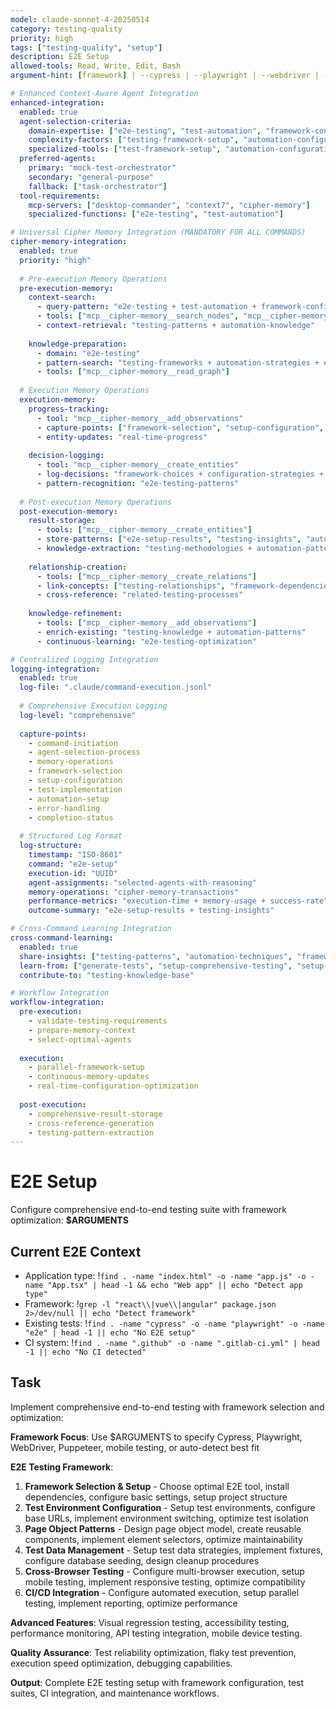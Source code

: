 ```yaml
---
model: claude-sonnet-4-20250514
category: testing-quality
priority: high
tags: ["testing-quality", "setup"]
description: E2E Setup
allowed-tools: Read, Write, Edit, Bash
argument-hint: [framework] | --cypress | --playwright | --webdriver | --puppeteer | --mobile

# Enhanced Context-Aware Agent Integration
enhanced-integration:
  enabled: true
  agent-selection-criteria:
    domain-expertise: ["e2e-testing", "test-automation", "framework-configuration"]
    complexity-factors: ["testing-framework-setup", "automation-configuration", "cross-browser-testing"]
    specialized-tools: ["test-framework-setup", "automation-configuration", "testing-optimization"]
  preferred-agents:
    primary: "mock-test-orchestrator"
    secondary: "general-purpose"
    fallback: ["task-orchestrator"]
  tool-requirements:
    mcp-servers: ["desktop-commander", "context7", "cipher-memory"]
    specialized-functions: ["e2e-testing", "test-automation"]

# Universal Cipher Memory Integration (MANDATORY FOR ALL COMMANDS)
cipher-memory-integration:
  enabled: true
  priority: "high"
  
  # Pre-execution Memory Operations
  pre-execution-memory:
    context-search:
      - query-pattern: "e2e-testing + test-automation + framework-configuration"
      - tools: ["mcp__cipher-memory__search_nodes", "mcp__cipher-memory__open_nodes"]
      - context-retrieval: "testing-patterns + automation-knowledge"
    
    knowledge-preparation:
      - domain: "e2e-testing"
      - pattern-search: "testing-frameworks + automation-strategies + e2e-patterns"
      - tools: ["mcp__cipher-memory__read_graph"]
  
  # Execution Memory Operations
  execution-memory:
    progress-tracking:
      - tool: "mcp__cipher-memory__add_observations"
      - capture-points: ["framework-selection", "setup-configuration", "test-implementation"]
      - entity-updates: "real-time-progress"
    
    decision-logging:
      - tool: "mcp__cipher-memory__create_entities"
      - log-decisions: "framework-choices + configuration-strategies + testing-approaches"
      - pattern-recognition: "e2e-testing-patterns"
  
  # Post-execution Memory Operations
  post-execution-memory:
    result-storage:
      - tools: ["mcp__cipher-memory__create_entities"]
      - store-patterns: ["e2e-setup-results", "testing-insights", "automation-techniques"]
      - knowledge-extraction: "testing-methodologies + automation-patterns"
    
    relationship-creation:
      - tools: ["mcp__cipher-memory__create_relations"]
      - link-concepts: ["testing-relationships", "framework-dependencies", "automation-connections"]
      - cross-reference: "related-testing-processes"
    
    knowledge-refinement:
      - tools: ["mcp__cipher-memory__add_observations"]
      - enrich-existing: "testing-knowledge + automation-patterns"
      - continuous-learning: "e2e-testing-optimization"

# Centralized Logging Integration
logging-integration:
  enabled: true
  log-file: ".claude/command-execution.jsonl"
  
  # Comprehensive Execution Logging
  log-level: "comprehensive"
  
  capture-points:
    - command-initiation
    - agent-selection-process
    - memory-operations
    - framework-selection
    - setup-configuration
    - test-implementation
    - automation-setup
    - error-handling
    - completion-status
  
  # Structured Log Format
  log-structure:
    timestamp: "ISO-8601"
    command: "e2e-setup"
    execution-id: "UUID"
    agent-assignments: "selected-agents-with-reasoning"
    memory-operations: "cipher-memory-transactions"
    performance-metrics: "execution-time + memory-usage + success-rate"
    outcome-summary: "e2e-setup-results + testing-insights"

# Cross-Command Learning Integration
cross-command-learning:
  enabled: true
  share-insights: ["testing-patterns", "automation-techniques", "framework-configuration-methods"]
  learn-from: ["generate-tests", "setup-comprehensive-testing", "setup-visual-testing"]
  contribute-to: "testing-knowledge-base"

# Workflow Integration
workflow-integration:
  pre-execution:
    - validate-testing-requirements
    - prepare-memory-context
    - select-optimal-agents
  
  execution:
    - parallel-framework-setup
    - continuous-memory-updates
    - real-time-configuration-optimization
  
  post-execution:
    - comprehensive-result-storage
    - cross-reference-generation
    - testing-pattern-extraction
---
```


# E2E Setup

Configure comprehensive end-to-end testing suite with framework optimization: **$ARGUMENTS**

## Current E2E Context

- Application type: !`find . -name "index.html" -o -name "app.js" -o -name "App.tsx" | head -1 && echo "Web app" || echo "Detect app type"`
- Framework: !`grep -l "react\\|vue\\|angular" package.json 2>/dev/null || echo "Detect framework"`
- Existing tests: !`find . -name "cypress" -o -name "playwright" -o -name "e2e" | head -1 || echo "No E2E setup"`
- CI system: !`find . -name ".github" -o -name ".gitlab-ci.yml" | head -1 || echo "No CI detected"`

## Task

Implement comprehensive end-to-end testing with framework selection and optimization:

**Framework Focus**: Use $ARGUMENTS to specify Cypress, Playwright, WebDriver, Puppeteer, mobile testing, or auto-detect best fit

**E2E Testing Framework**:
1. **Framework Selection & Setup** - Choose optimal E2E tool, install dependencies, configure basic settings, setup project structure
2. **Test Environment Configuration** - Setup test environments, configure base URLs, implement environment switching, optimize test isolation
3. **Page Object Patterns** - Design page object model, create reusable components, implement element selectors, optimize maintainability
4. **Test Data Management** - Setup test data strategies, implement fixtures, configure database seeding, design cleanup procedures
5. **Cross-Browser Testing** - Configure multi-browser execution, setup mobile testing, implement responsive testing, optimize compatibility
6. **CI/CD Integration** - Configure automated execution, setup parallel testing, implement reporting, optimize performance

**Advanced Features**: Visual regression testing, accessibility testing, performance monitoring, API testing integration, mobile device testing.

**Quality Assurance**: Test reliability optimization, flaky test prevention, execution speed optimization, debugging capabilities.

**Output**: Complete E2E testing setup with framework configuration, test suites, CI integration, and maintenance workflows.

